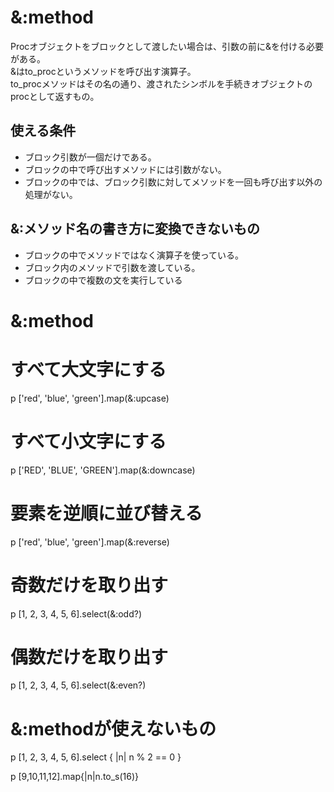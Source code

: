 # &:method
Procオブジェクトをブロックとして渡したい場合は、引数の前に&を付ける必要がある。<br>
&はto_procというメソッドを呼び出す演算子。<br>
to_procメソッドはその名の通り、渡されたシンボルを手続きオブジェクトのprocとして返すもの。

## 使える条件
- ブロック引数が一個だけである。
- ブロックの中で呼び出すメソッドには引数がない。
- ブロックの中では、ブロック引数に対してメソッドを一回も呼び出す以外の処理がない。

## &:メソッド名の書き方に変換できないもの
- ブロックの中でメソッドではなく演算子を使っている。
- ブロック内のメソッドで引数を渡している。
- ブロックの中で複数の文を実行している


# &:method

# すべて大文字にする
p ['red', 'blue', 'green'].map(&:upcase)

# すべて小文字にする
p ['RED', 'BLUE', 'GREEN'].map(&:downcase)

# 要素を逆順に並び替える
p ['red', 'blue', 'green'].map(&:reverse)

# 奇数だけを取り出す
p [1, 2, 3, 4, 5, 6].select(&:odd?)

# 偶数だけを取り出す
p [1, 2, 3, 4, 5, 6].select(&:even?)

# &:methodが使えないもの
p [1, 2, 3, 4, 5, 6].select { |n| n % 2 == 0 }

p [9,10,11,12].map{|n|n.to_s(16)}
